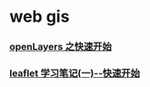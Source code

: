 # web gis

### [openLayers 之快速开始](./ol-0.md)

### [leaflet 学习笔记(一)--快速开始](./leaflet-get-started.md)

<!-- ### [leaflet 之快速开始](./leaflet-00.md) -->

<!-- ### [openLayers 之地图控件](./ol-control.md) -->
